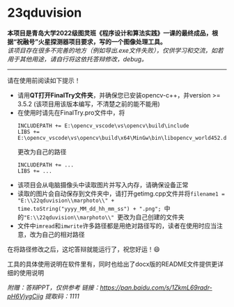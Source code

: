 # 23qduvision

**本项目是青岛大学2022级图灵班《程序设计和算法实践》一课的最终成品，根据“祝融号”火星探测器项目要求，写的一个图像处理工具。**   
   *该项目存在很多不完善的地方（例如导出.exe文件失败），仅供学习和交流，如若用于其他用途，请自行将这依托答辩修改，debug。*

---
请在使用前阅读如下提示！
+ 请用**QT打开FinalTry文件夹**，并确保您已安装opencv-c++，并version >= 3.5.2 (该项目用该版本编写，不清楚之前的能不能用)
+ 在使用时请先在FinalTry.pro文件中，将
  ~~~
  INCLUDEPATH += E:\opencv_vscode\vs\opencv\build\include
  LIBS += E:\opencv_vscode\vs\opencv\build\x64\MinGw\bin\libopencv_world452.dll
  ~~~
  更改为自己的路径
  ~~~
  INCLUDEPATH += ...
  LIBS += ...
  ~~~
+ 该项目会从电脑摄像头中读取图片并写入内存，请确保设备正常
+ 读取的图片会自动保存到文件夹中，请打开getimg.cpp文件并将`filename1 = "E:\\22qduvision\\marphoto\\" + time.toString("yyyy_MM_dd_hh_mm_ss") + ".png"; `中的`"E:\\22qduvision\\marphoto\\" `更改为自己创建的文件夹
+ 文件中`imread`和`imwrite`许多路径都是用绝对路径写的，读者在使用时应当注意，改为自己的相对路径

在将路径修改之后，这坨答辩就能运行了，祝您好运！😄

工具的具体使用说明在软件里有，同时也给出了docx版的README文件提供更详细的使用说明


*附赠：答辩PPT，仅供参考*
*链接：https://pan.baidu.com/s/1ZkmL69radr-pH6VjygCiig 
提取码：1111*
